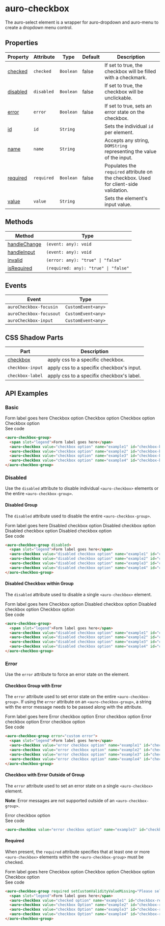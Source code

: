 <!-- AURO-GENERATED-CONTENT:START (FILE:src=./../api.md) -->
<!-- The below content is automatically added from ./../api.md -->

# auro-checkbox

The auro-select element is a wrapper for auro-dropdown and auro-menu to create a dropdown menu control.

## Properties

| Property   | Attribute  | Type      | Default | Description                                      |
|------------|------------|-----------|---------|--------------------------------------------------|
| [checked](#checked)  | `checked`  | `Boolean` | false   | If set to true, the checkbox will be filled with a checkmark. |
| [disabled](#disabled) | `disabled` | `Boolean` | false   | If set to true, the checkbox will be unclickable. |
| [error](#error)    | `error`    | `Boolean` | false   | If set to true, sets an error state on the checkbox. |
| [id](#id)       | `id`       | `String`  |         | Sets the individual `id` per element.            |
| [name](#name)     | `name`     | `String`  |         | Accepts any string, `DOMString` representing the value of the input. |
| [required](#required) | `required` | `Boolean` | false   | Populates the `required` attribute on the checkbox. Used for client-side validation. |
| [value](#value)    | `value`    | `String`  |         | Sets the element's input value.                  |

## Methods

| Method         | Type                                 |
|----------------|--------------------------------------|
| [handleChange](#handleChange) | `(event: any): void`                 |
| [handleInput](#handleInput)  | `(event: any): void`                 |
| [invalid](#invalid)      | `(error: any): "true" \| "false"`    |
| [isRequired](#isRequired)   | `(required: any): "true" \| "false"` |

## Events

| Event                   | Type               |
|-------------------------|--------------------|
| `auroCheckbox-focusin`  | `CustomEvent<any>` |
| `auroCheckbox-focusout` | `CustomEvent<any>` |
| `auroCheckbox-input`    | `CustomEvent<any>` |

## CSS Shadow Parts

| Part             | Description                               |
|------------------|-------------------------------------------|
| [checkbox](#checkbox)       | apply css to a specific checkbox.         |
| `checkbox-input` | apply css to a specifix checkbox's input. |
| `checkbox-label` | apply css to a specifix checkbox's label. |
<!-- AURO-GENERATED-CONTENT:END -->

## API Examples

### Basic

<div class="twoColDemoRow">
  <div>
    <div class="exampleWrapper">
      <!-- AURO-GENERATED-CONTENT:START (FILE:src=./../../apiExamples/basic.html) -->
      <!-- The below content is automatically added from ./../../apiExamples/basic.html -->
      <auro-checkbox-group>
        <span slot="legend">Form label goes here</span>
        <auro-checkbox value="checkbox option" name="example1" id="checkbox-basic1">Checkbox option</auro-checkbox>
        <auro-checkbox value="checkbox option" name="example2" id="checkbox-basic2" checked>Checkbox option</auro-checkbox>
        <auro-checkbox value="checkbox option" name="example3" id="checkbox-basic3">Checkbox option</auro-checkbox>
        <auro-checkbox value="checkbox option" name="example4" id="checkbox-basic4">Checkbox option</auro-checkbox>
      </auro-checkbox-group>
      <!-- AURO-GENERATED-CONTENT:END -->
    </div>
<auro-accordion lowProfile justifyRight>
  <span slot="trigger">See code</span>
<!-- AURO-GENERATED-CONTENT:START (CODE:src=./../../apiExamples/basic.html) -->
<!-- The below code snippet is automatically added from ./../../apiExamples/basic.html -->

```html
<auro-checkbox-group>
  <span slot="legend">Form label goes here</span>
  <auro-checkbox value="checkbox option" name="example1" id="checkbox-basic1">Checkbox option</auro-checkbox>
  <auro-checkbox value="checkbox option" name="example2" id="checkbox-basic2" checked>Checkbox option</auro-checkbox>
  <auro-checkbox value="checkbox option" name="example3" id="checkbox-basic3">Checkbox option</auro-checkbox>
  <auro-checkbox value="checkbox option" name="example4" id="checkbox-basic4">Checkbox option</auro-checkbox>
</auro-checkbox-group>
```
<!-- AURO-GENERATED-CONTENT:END -->
</auro-accordion>

### Disabled

Use the `disabled` attribute to disable individual `<auro-checkbox>` elements or the entire `<auro-checkbox-group>`.

#### Disabled Group

The `disabled` attribute used to disable the entire `<auro-checkbox-group>`.

<div class="exampleWrapper">
  <!-- AURO-GENERATED-CONTENT:START (FILE:src=./../../apiExamples/disabledGroup.html) -->
  <!-- The below content is automatically added from ./../../apiExamples/disabledGroup.html -->
  <auro-checkbox-group disabled>
    <span slot="legend">Form label goes here</span>
    <auro-checkbox value="disabled checkbox option" name="example1" id="checkbox-disabledGroup1">Disabled checkbox option</auro-checkbox>
    <auro-checkbox value="disabled checkbox option" name="example2" id="checkbox-disabledGroup2" checked>Disabled checkbox option</auro-checkbox>
    <auro-checkbox value="disabled checkbox option" name="example3" id="checkbox-disabledGroup3">Disabled checkbox option</auro-checkbox>
    <auro-checkbox value="disabled checkbox option" name="example4" id="checkbox-disabledGroup4">Disabled checkbox option</auro-checkbox>
  </auro-checkbox-group>
  <!-- AURO-GENERATED-CONTENT:END -->
</div>
<auro-accordion lowProfile justifyRight>
  <span slot="trigger">See code</span>
<!-- AURO-GENERATED-CONTENT:START (CODE:src=./../../apiExamples/disabledGroup.html) -->
<!-- The below code snippet is automatically added from ./../../apiExamples/disabledGroup.html -->

```html
<auro-checkbox-group disabled>
  <span slot="legend">Form label goes here</span>
  <auro-checkbox value="disabled checkbox option" name="example1" id="checkbox-disabledGroup1">Disabled checkbox option</auro-checkbox>
  <auro-checkbox value="disabled checkbox option" name="example2" id="checkbox-disabledGroup2" checked>Disabled checkbox option</auro-checkbox>
  <auro-checkbox value="disabled checkbox option" name="example3" id="checkbox-disabledGroup3">Disabled checkbox option</auro-checkbox>
  <auro-checkbox value="disabled checkbox option" name="example4" id="checkbox-disabledGroup4">Disabled checkbox option</auro-checkbox>
</auro-checkbox-group>
```
<!-- AURO-GENERATED-CONTENT:END -->
</auro-accordion>

#### Disabled Checkbox within Group

The `disabled` attribute used to disable a single `<auro-checkbox>` element.

<div class="exampleWrapper">
  <!-- AURO-GENERATED-CONTENT:START (FILE:src=./../../apiExamples/disabled.html) -->
  <!-- The below content is automatically added from ./../../apiExamples/disabled.html -->
  <auro-checkbox-group>
    <span slot="legend">Form label goes here</span>
    <auro-checkbox value="disabled checkbox option" name="example1" id="checkbox-disabled1">Checkbox option</auro-checkbox>
    <auro-checkbox value="disabled checkbox option" name="example2" id="checkbox-disabled2" checked disabled>Disabled checkbox option</auro-checkbox>
    <auro-checkbox value="disabled checkbox option" name="example3" id="checkbox-disabled3" disabled>Disabled checkbox option</auro-checkbox>
    <auro-checkbox value="disabled checkbox option" name="example4" id="checkbox-disabled4" checked>Checkbox option</auro-checkbox>
  </auro-checkbox-group>
  <!-- AURO-GENERATED-CONTENT:END -->
</div>
<auro-accordion lowProfile justifyRight>
  <span slot="trigger">See code</span>
<!-- AURO-GENERATED-CONTENT:START (CODE:src=./../../apiExamples/disabled.html) -->
<!-- The below code snippet is automatically added from ./../../apiExamples/disabled.html -->

```html
<auro-checkbox-group>
  <span slot="legend">Form label goes here</span>
  <auro-checkbox value="disabled checkbox option" name="example1" id="checkbox-disabled1">Checkbox option</auro-checkbox>
  <auro-checkbox value="disabled checkbox option" name="example2" id="checkbox-disabled2" checked disabled>Disabled checkbox option</auro-checkbox>
  <auro-checkbox value="disabled checkbox option" name="example3" id="checkbox-disabled3" disabled>Disabled checkbox option</auro-checkbox>
  <auro-checkbox value="disabled checkbox option" name="example4" id="checkbox-disabled4" checked>Checkbox option</auro-checkbox>
</auro-checkbox-group>
```
<!-- AURO-GENERATED-CONTENT:END -->
</auro-accordion>

### Error

Use the `error` attribute to force an error state on the element.

#### Checkbox Group with Error

The `error` attribute used to set error state on the entire `<auro-checkbox-group>`. If using the `error` attribute on an `<auro-checkbox-group>`, a string with the error message needs to be passed along with the attribute.

<div class="exampleWrapper">
  <!-- AURO-GENERATED-CONTENT:START (FILE:src=./../../apiExamples/errorGroup.html) -->
  <!-- The below content is automatically added from ./../../apiExamples/errorGroup.html -->
  <auro-checkbox-group error="custom error">
    <span slot="legend">Form label goes here</span>
    <auro-checkbox value="error checkbox option" name="example1" id="checkbox-errorGroup1">Error checkbox option</auro-checkbox>
    <auro-checkbox value="error checkbox option" name="example2" id="checkbox-errorGroup2">Error checkbox option</auro-checkbox>
    <auro-checkbox value="error checkbox option" name="example3" id="checkbox-errorGroup3">Error checkbox option</auro-checkbox>
    <auro-checkbox value="error checkbox option" name="example4" id="checkbox-errorGroup4" checked>Error checkbox option</auro-checkbox>
  </auro-checkbox-group>
  <!-- AURO-GENERATED-CONTENT:END -->
</div>
<auro-accordion lowProfile justifyRight>
  <span slot="trigger">See code</span>
<!-- AURO-GENERATED-CONTENT:START (CODE:src=./../../apiExamples/errorGroup.html) -->
<!-- The below code snippet is automatically added from ./../../apiExamples/errorGroup.html -->

```html
<auro-checkbox-group error="custom error">
  <span slot="legend">Form label goes here</span>
  <auro-checkbox value="error checkbox option" name="example1" id="checkbox-errorGroup1">Error checkbox option</auro-checkbox>
  <auro-checkbox value="error checkbox option" name="example2" id="checkbox-errorGroup2">Error checkbox option</auro-checkbox>
  <auro-checkbox value="error checkbox option" name="example3" id="checkbox-errorGroup3">Error checkbox option</auro-checkbox>
  <auro-checkbox value="error checkbox option" name="example4" id="checkbox-errorGroup4" checked>Error checkbox option</auro-checkbox>
</auro-checkbox-group>
```
<!-- AURO-GENERATED-CONTENT:END -->
</auro-accordion>

#### Checkbox with Error Outside of Group

The `error` attribute used to set an error state on a single `<auro-checkbox>` element.

**Note**: Error messages are not supported outside of an `<auro-checkbox-group>`.

<div class="exampleWrapper">
  <!-- AURO-GENERATED-CONTENT:START (FILE:src=./../../apiExamples/error.html) -->
  <!-- The below content is automatically added from ./../../apiExamples/error.html -->
  <auro-checkbox value="error checkbox option" name="example3" id="checkbox-error1" error>Error checkbox option</auro-checkbox>
  <!-- AURO-GENERATED-CONTENT:END -->
</div>
<auro-accordion lowProfile justifyRight>
  <span slot="trigger">See code</span>
<!-- AURO-GENERATED-CONTENT:START (CODE:src=./../../apiExamples/error.html) -->
<!-- The below code snippet is automatically added from ./../../apiExamples/error.html -->

```html
<auro-checkbox value="error checkbox option" name="example3" id="checkbox-error1" error>Error checkbox option</auro-checkbox>
```
<!-- AURO-GENERATED-CONTENT:END -->
</auro-accordion>

#### Required

When present, the `required` attribute specifies that at least one or more `<auro-checkbox>` elements within the `<auro-checkbox-group>` must be checked.

<div class="exampleWrapper">
  <!-- AURO-GENERATED-CONTENT:START (FILE:src=./../../apiExamples/required.html) -->
  <!-- The below content is automatically added from ./../../apiExamples/required.html -->
  <auro-checkbox-group required setCustomValidityValueMissing="Please select an option">
    <span slot="legend">Form label goes here</span>
    <auro-checkbox value="checked option" name="example1" id="checkbox-required1">Checkbox option</auro-checkbox>
    <auro-checkbox value="checkbox Option" name="example2" id="checkbox-required2">Checkbox option</auro-checkbox>
    <auro-checkbox value="checkbox Option" name="example3" id="checkbox-required3">Checkbox option</auro-checkbox>
    <auro-checkbox value="checkbox Option" name="example4" id="checkbox-required4">Checkbox option</auro-checkbox>
  </auro-checkbox-group>
  <!-- AURO-GENERATED-CONTENT:END -->
</div>
<auro-accordion lowProfile justifyRight>
  <span slot="trigger">See code</span>
<!-- AURO-GENERATED-CONTENT:START (CODE:src=./../../apiExamples/required.html) -->
<!-- The below code snippet is automatically added from ./../../apiExamples/required.html -->

```html
<auro-checkbox-group required setCustomValidityValueMissing="Please select an option">
  <span slot="legend">Form label goes here</span>
  <auro-checkbox value="checked option" name="example1" id="checkbox-required1">Checkbox option</auro-checkbox>
  <auro-checkbox value="checkbox Option" name="example2" id="checkbox-required2">Checkbox option</auro-checkbox>
  <auro-checkbox value="checkbox Option" name="example3" id="checkbox-required3">Checkbox option</auro-checkbox>
  <auro-checkbox value="checkbox Option" name="example4" id="checkbox-required4">Checkbox option</auro-checkbox>
</auro-checkbox-group>
```
<!-- AURO-GENERATED-CONTENT:END -->
</auro-accordion>
